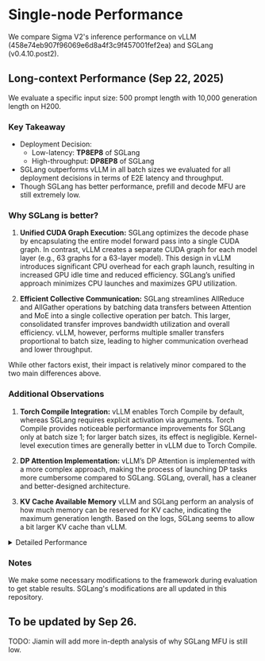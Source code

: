 # Single-node Performance
We compare Sigma V2's inference performance on vLLM (458e74eb907f96069e6d8a4f3c9f457001fef2ea) and SGLang (v0.4.10.post2).

## Long-context Performance (Sep 22, 2025)
We evaluate a specific input size: 500 prompt length with 10,000 generation length on H200.
### Key Takeaway
* Deployment Decision:
    * Low-latency: **TP8EP8** of SGLang
    * High-throughput: **DP8EP8** of SGLang
* SGLang outperforms vLLM in all batch sizes we evaluated for all deployment decisions in terms of E2E latency and throughput.
* Though SGLang has better performance, prefill and decode MFU are still extremely low.

### Why SGLang is better?
1. **Unified CUDA Graph Execution:**
    SGLang optimizes the decode phase by encapsulating the entire model forward pass into a single CUDA graph. In contrast, vLLM creates a separate CUDA graph for each model layer (e.g., 63 graphs for a 63-layer model). This design in vLLM introduces significant CPU overhead for each graph launch, resulting in increased GPU idle time and reduced efficiency. SGLang’s unified approach minimizes CPU launches and maximizes GPU utilization.

2. **Efficient Collective Communication:**
    SGLang streamlines AllReduce and AllGather operations by batching data transfers between Attention and MoE into a single collective operation per batch. This larger, consolidated transfer improves bandwidth utilization and overall efficiency. vLLM, however, performs multiple smaller transfers proportional to batch size, leading to higher communication overhead and lower throughput.

While other factors exist, their impact is relatively minor compared to the two main differences above.

### Additional Observations
1. **Torch Compile Integration:**
    vLLM enables Torch Compile by default, whereas SGLang requires explicit activation via arguments. Torch Compile provides noticeable performance improvements for SGLang only at batch size 1; for larger batch sizes, its effect is negligible. Kernel-level execution times are generally better in vLLM due to Torch Compile.

2. **DP Attention Implementation:**
    vLLM’s DP Attention is implemented with a more complex approach, making the process of launching DP tasks more cumbersome compared to SGLang. SGLang, overall, has a cleaner and better-designed architecture.

3. **KV Cache Available Memory**
    vLLM and SGLang perform an analysis of how much memory can be reserved for KV cache, indicating the maximum generation length. Based on the logs, SGLang seems to allow a bit larger KV cache than vLLM.

<details>
<summary>Detailed Performance</summary>

| Framework           | Parallelism | GPU | BS  | TTFT (ms) | TPOT (ms) | E2E (s) | Token/s | Token/GPU/s | Prefill MFU | Decode MFU | Note           |
|---------------------|-------------|-----|-----|-----------|-----------|---------|---------|--------------|--------------|-------------|----------------|
| SGLang      | TP          | 8   | 1   | 114.86    | 7.21      | 72.18   | 145.47  | 18.18        | 2.64         | 0.08        | Torch Compile  |
|                     |             | 8   | 2   | 129.22    | 82.74     | 827.45  | 25.38   | 3.17         | 4.69         | 0.01        |                |
|                     |             | 8   | 4   | 156.98    | 84.16     | 841.67  | 49.90   | 6.24         | 7.72         | 0.03        |                |
|                     |             | 8   | 8   | 220.28    | 86.47     | 864.83  | 97.13   | 12.14        | 11.01        | 0.06        |                |
|                     |             | 8   | 16  | 346.04    | 90.70     | 907.26  | 185.17  | 23.15        | 14.01        | 0.11        |                |
|                     |             | 8   | 32  | 599.39    | 93.37     | 934.21  | 359.66  | 44.96        | 16.18        | 0.21        |                |
|                     |             | 8   | 64  | 1100.35   | 96.90     | 970.03  | 692.76  | 86.60        | 17.63        | 0.40        |                |
|                     |             | 8   | 128 | 2202.64   | 101.63    | 1018.45 | 1319.66 | 164.96       | 17.61        | 0.76        |                |
|                     |             | 8   | 256 | 4407.19   | 106.72    | 1071.48 | 2508.68 | 313.59       | 17.61        | 1.45        |                |
|                     |             | 8   | 512 | 8815.79   | 118.57    | 1194.42 | 4500.94 | 562.62       | 17.60        | 2.62        |                |
|                     | TP&EP       | 8   | 1   | 58.61     | 9.68      | 96.85   | 108.42  | 13.55        | 5.17         | 0.06        | Torch Compile  |
|                     |             | 8   | 2   | 71.25     | 10.74     | 107.46  | 195.42  | 24.43        | 8.51         | 0.11        |                |
|                     |             | 8   | 4   | 90.94     | 12.72     | 127.28  | 329.99  | 41.25        | 13.33        | 0.19        |                |
|                     |             | 8   | 8   | 158.57    | 14.31     | 143.24  | 586.41  | 73.30        | 15.29        | 0.34        |                |
|                     |             | 8   | 16  | 291.19    | 22.55     | 225.77  | 744.12  | 93.02        | 16.65        | 0.43        |                |
|                     |             | 8   | 32  | 560.15    | 27.56     | 276.13  | 1216.81 | 152.10       | 17.31        | 0.70        |                |
|                     |             | 8   | 64  | 1109.21   | 29.06     | 291.69  | 2303.79 | 287.97       | 17.49        | 1.33        |                |
|                     |             | 8   | 128 | 2221.99   | 30.77     | 309.94  | 4336.32 | 542.04       | 17.46        | 2.52        |                |
|                     |             | 8   | 256 | 4451.58   | 35.84     | 362.84  | 7408.27 | 926.03       | 17.43        | 4.33        |                |
|                     |             | 8   | 512 | 8867.42   | 55.27     | 561.53  | 9573.77 | 1196.72      | 17.50        | 5.62        |                |
|                     | DP&EP       | 8   | 8   | 150.83    | 18.63     | 186.43  | 450.57  | 56.32        | 16.08        | 0.26        |                |
|                     |             | 8   | 16  | 277.70    | 22.22     | 222.46  | 755.21  | 94.40        | 17.46        | 0.44        |                |
|                     |             | 8   | 32  | 524.19    | 24.39     | 244.40  | 1374.80 | 171.85       | 18.50        | 0.80        |                |
|                     |             | 8   | 64  | 1032.01   | 37.66     | 377.59  | 1779.69 | 222.46       | 18.80        | 1.03        |                |
|                     |             | 8   | 128 | 2074.93   | 38.37     | 385.74  | 3484.24 | 435.53       | 18.70        | 2.02        |                |
|                     |             | 8   | 256 | 4141.79   | 41.64     | 420.50  | 6392.39 | 799.05       | 18.73        | 3.73        |                |
|                     |             | 8   | 512 | 8252.76   | 51.57     | 523.90  | 10261.48| 1282.68      | 18.80        | 6.02        |                |
| vLLM     | TP          | 8   | 1   | 53.25     | 10.34     | 103.41  | 101.53  | 12.69        | 5.69         | 0.06        |                |
|                     |             | 8   | 2   | 91.80     | 12.05     | 120.57  | 174.17  | 21.77        | 6.60         | 0.10        |                |
|                     |             | 8   | 4   | 129.55    | 14.55     | 145.65  | 288.37  | 36.05        | 9.36         | 0.17        |                |
|                     |             | 8   | 8   | 216.38    | 19.53     | 195.47  | 429.72  | 53.72        | 11.21        | 0.25        |                |
|                     |             | 8   | 16  | 369.15    | 24.33     | 243.64  | 689.55  | 86.19        | 13.14        | 0.40        |                |
|                     |             | 8   | 32  | 687.82    | 28.70     | 287.64  | 1168.14 | 146.02       | 14.10        | 0.68        |                |
|                     |             | 8   | 64  | 1331.80   | 33.00     | 331.34  | 2028.13 | 253.52       | 14.56        | 1.18        |                |
|                     |             | 8   | 128 | 2621.42   | 41.75     | 420.12  | 3199.07 | 399.88       | 14.80        | 1.86        |                |
|                     |             | 8   | 256 | 5219.04   | 46.06     | 465.78  | 5770.95 | 721.37       | 14.87        | 3.37        |                |
|                     | TP&EP       | 8   | 1   | 48.05     | 10.78     | 107.80  | 97.40   | 12.17        | 6.31         | 0.06        |                |
|                     |             | 8   | 2   | 74.11     | 13.19     | 131.95  | 159.15  | 19.89        | 8.18         | 0.09        |                |
|                     |             | 8   | 4   | 110.30    | 13.87     | 138.82  | 302.55  | 37.82        | 10.99        | 0.17        |                |
|                     |             | 8   | 8   | 183.57    | 19.30     | 193.18  | 434.83  | 54.35        | 13.21        | 0.25        |                |
|                     |             | 8   | 16  | 321.73    | 26.59     | 266.18  | 631.15  | 78.89        | 15.07        | 0.36        |                |
|                     |             | 8   | 32  | 606.03    | 29.45     | 295.03  | 1138.85 | 142.36       | 16.00        | 0.66        |                |
|                     |             | 8   | 64  | 1203.42   | 30.59     | 307.11  | 2188.14 | 273.52       | 16.12        | 1.27        |                |
|                     |             | 8   | 128 | 2385.54   | 33.42     | 336.59  | 3992.99 | 499.12       | 16.26        | 2.32        |                |
|                     |             | 8   | 256 | 4739.73   | 38.65     | 391.19  | 6871.34 | 858.92       | 16.37        | 4.02        |                |
|                     | DP&EP       | 8   | 8   | 207.81    | 48.06     | 480.75  | 174.73  | 21.84        | 11.67        | 0.10        |                |
|                     |             | 8   | 16  | 337.53    | 58.86     | 588.88  | 285.29  | 35.66        | 14.37        | 0.16        |                |
|                     |             | 8   | 32  | 629.65    | 58.36     | 584.17  | 575.18  | 71.90        | 15.40        | 0.33        |                |
|                     |             | 8   | 64  | 1181.93   | 65.02     | 651.34  | 1031.72 | 128.97       | 16.41        | 0.60        |                |
|                     |             | 8   | 128 | 2284.01   | 76.62     | 768.40  | 1749.08 | 218.64       | 16.99        | 1.01        |                |
|                     |             | 8   | 256 | 4483.56   | 84.69     | 851.33  | 3157.42 | 394.68       | 17.31        | 1.83        |                |
|                     |             | 8   | 512 | 8970.09   | 92.20     | 930.92  | 5774.93 | 721.87       | 17.30        | 3.37        |                |

</details>

### Notes
We make some necessary modifications to the framework during evaluation to get stable results. SGLang's modifications are all updated in this repository.

## To be updated by Sep 26.
TODO: Jiamin will add more in-depth analysis of why SGLang MFU is still low.
